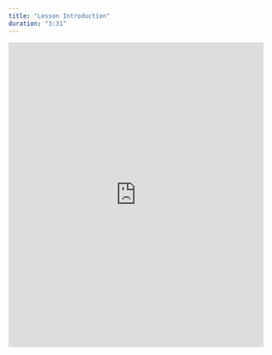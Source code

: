 ```yaml
---
title: "Lesson Introduction"
duration: "3:31"
---
```


<iframe width="100%" height="600" src="https://www.youtube.com/embed/BmU53an5QJc" title="YouTube video player" frameborder="0" allow="accelerometer; autoplay; clipboard-write; encrypted-media; gyroscope; picture-in-picture; web-share" allowfullscreen></iframe>